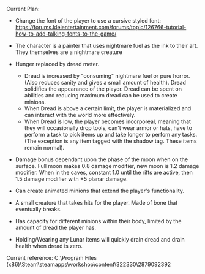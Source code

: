 Current Plan:
- Change the font of the player to use a cursive styled font:
https://forums.kleientertainment.com/forums/topic/126766-tutorial-how-to-add-talking-fonts-to-the-game/

- The character is a painter that uses nightmare fuel as the ink to their art. They themselves are a nightmare creature

- Hunger replaced by dread meter. 
    - Dread is increased by "consuming" nightmare fuel or pure horror. (Also reduces sanity and gives a small amount of health). Dread solidifies the appearance of the player. Dread can be spent on abilities and reducing maximum dread can be used to create minions. 
    - When Dread is above a certain limit, the player is materialized and can interact with the world more effectively.
    - When Dread is low, the player becomes incorporeal, meaning that they will occasionally drop tools, can't wear armor or hats, have to perform a task to pick items up and take longer to perfom any tasks. (The exception is any item tagged with the shadow tag. These items remain normal).

- Damage bonus dependant upon the phase of the moon when on the surface. Full moon makes 0.8 damage modifier, new moon is 1.2 damage modifier. When in the caves, constant 1.0 until the rifts are active, then 1.5 damage modifier with +5 planar damage. 

- Can create animated minions that extend the player's functionality.

- A small creature that takes hits for the player. Made of bone that eventually breaks.

- Has capacity for different minions within their body, limited by the amount of dread the player has. 

- Holding/Wearing any Lunar items will quickly drain dread and drain health when dread is zero. 

Current reference:
C:\Program Files (x86)\Steam\steamapps\workshop\content\322330\2879092392